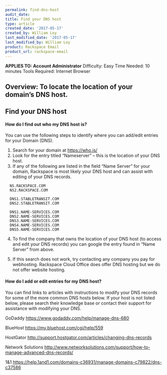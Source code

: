 ```yaml
---
permalink: find-dns-host
audit_date:
title: Find your DNS host
type: article
created_date: '2017-05-17'
created_by: William Loy
last_modified_date: '2017-05-17'
last_modified_by: William Loy
product: Rackspace Email
product_url: rackspace-email
---
```


**APPLIES TO: Account Administrator**
Difficulty: Easy
Time Needed: 10 minutes
Tools Required: Internet Browser


## Overview: To locate the location of your domain’s DNS host.

## Find your DNS host

#### How do I find out who my DNS host is?
You can use the following steps to identify where you can add/edit entries for your Domain (DNS).

  1.	Search for your domain at https://who.is/
  2.	Look for the entry titled “Nameserver” – this is the location of your DNS host.
  3.	If any of the following are listed in the field “Name Server” for your domain, Rackspace is most likely your DNS host and can assist with editing of your DNS records.


      NS.RACKSPACE.COM
      NS2.RACKSPACE.COM

      DNS1.STABLETRANSIT.COM
      DNS2.STABLETRANSIT.COM

      DNS1.NAME-SERVICES.COM
      DNS2.NAME-SERVICES.COM
      DNS3.NAME-SERVICES.COM
      DNS4.NAME-SERVICES.COM
      DNS5.NAME-SERVICES.COM

  4.	To find the company that owns the location of your DNS host (to access and edit your DNS records) you can google the entry found in “Name Server” from above.

  5. If this search does not work, try contacting any company you pay for webhosting. Rackspace Cloud Office does offer DNS hosting but we do not offer website hosting.

#### How do I add or edit entries for my DNS host?

You can find links to articles with instructions to modify your DNS records for some of the more common DNS hosts below. If your host is not listed below, please search their knowledge base or contact their support for assistance with modifying your DNS.

GoDaddy
https://www.godaddy.com/help/manage-dns-680

BlueHost
https://my.bluehost.com/cgi/help/559

HostGator
http://support.hostgator.com/articles/changing-dns-records

Network Solutions
http://www.networksolutions.com/support/how-to-manage-advanced-dns-records/

1&1
https://help.1and1.com/domains-c36931/manage-domains-c79822/dns-c37586
